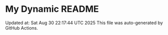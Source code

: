 # My Dynamic README
Updated at: Sat Aug 30 22:17:44 UTC 2025
This file was auto-generated by GitHub Actions.
